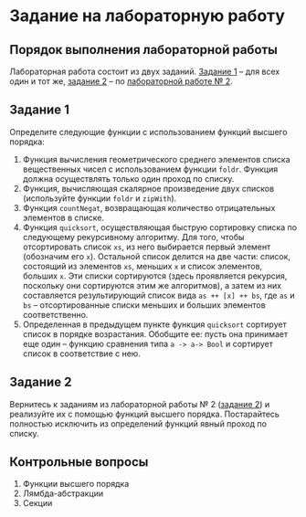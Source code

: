 # Задание на лабораторную работу

## Порядок выполнения лабораторной работы

Лабораторная работа состоит из двух заданий. [Задание 1](lab-03-task.md#zadanie-1) – для всех один и тот же, [задание 2](lab-03-task.md#zadanie-2) – по [лабораторной работе № 2](../lab-02/lab-02-task.md#poryadok-vypolneniya-laboratornoi-raboty).

## Задание 1

Определите следующие функции с использованием функций высшего порядка:

1. Функция вычисления геометрического среднего элементов списка вещественных чисел с использованием функции `foldr`. Функция должна осуществлять только один проход по списку.
2. Функция, вычисляющая скалярное произведение двух списков (используйте функции `foldr` и `zipWith`).
3. Функция `countNegat`, возвращающая количество отрицательных элементов в списке.
4. Функция `quicksort`, осуществляющая быструю сортировку списка по следующему рекурсивному алгоритму. Для того, чтобы отсортировать список `xs`, из него выбирается первый элемент (обозначим его `x`). Остальной список делится на две части: список, состоящий из элементов `xs`, меньших `x` и список элементов, больших `x`. Эти списки сортируются (здесь проявляется рекурсия, поскольку они сортируются этим же алгоритмов), а затем из них составляется результирующий список вида `as ++ [x] ++ bs`, где `as` и `bs` – отсортированные списки меньших и больших элементов соответственно.
5. Определенная в предыдущем пункте функция `quicksort` сортирует список в порядке возрастания. Обобщите ее: пусть она принимает еще один – функцию сравнения типа `a -> a-> Bool` и сортирует список в соответствие с нею.

## Задание 2

Вернитесь к заданиям из лабораторной работы № 2 ([задание 2](../lab-02/lab-02-task.md#задание-2)) и реализуйте их с помощью функций высшего порядка. Постарайтесь полностью исключить из определений функций явный проход по списку.

## Контрольные вопросы

1. Функции высшего порядка
2. Лямбда-абстракции
3. Секции
